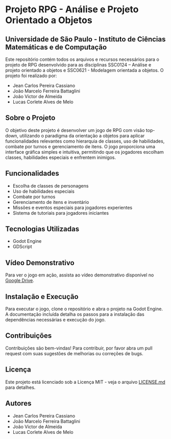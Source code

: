 # Projeto RPG - Análise e Projeto Orientado a Objetos

## Universidade de São Paulo - Instituto de Ciências Matemáticas e de Computação

Este repositório contém todos os arquivos e recursos necessários para o projeto de RPG desenvolvido para as disciplinas SSC0124 – Análise e projeto orientado a objetos e SSC0621 - Modelagem orientada a objetos. O projeto foi realizado por:

- Jean Carlos Pereira Cassiano
- João Marcelo Ferreira Battaglini
- João Victor de Almeida
- Lucas Corlete Alves de Melo

## Sobre o Projeto

O objetivo deste projeto é desenvolver um jogo de RPG com visão top-down, utilizando o paradigma da orientação a objetos para aplicar funcionalidades relevantes como hierarquia de classes, uso de habilidades, combate por turnos e gerenciamento de itens. O jogo proporciona uma interface gráfica simples e intuitiva, permitindo que os jogadores escolham classes, habilidades especiais e enfrentem inimigos.

## Funcionalidades

- Escolha de classes de personagens
- Uso de habilidades especiais
- Combate por turnos
- Gerenciamento de itens e inventário
- Missões e eventos especiais para jogadores experientes
- Sistema de tutoriais para jogadores iniciantes

## Tecnologias Utilizadas

- Godot Engine
- GDScript

## Vídeo Demonstrativo

Para ver o jogo em ação, assista ao vídeo demonstrativo disponível no [Google Drive](https://drive.google.com/file/d/1YZ9AAwAuNxUR-DPZnwtWPlt1uKU-qiLu/view?usp=sharing).

## Instalação e Execução

Para executar o jogo, clone o repositório e abra o projeto na Godot Engine. A documentação incluída detalha os passos para a instalação das dependências necessárias e execução do jogo.

## Contribuições

Contribuições são bem-vindas! Para contribuir, por favor abra um pull request com suas sugestões de melhorias ou correções de bugs.

## Licença

Este projeto está licenciado sob a Licença MIT - veja o arquivo [LICENSE.md](LICENSE.md) para detalhes.

## Autores

- Jean Carlos Pereira Cassiano
- João Marcelo Ferreira Battaglini
- João Victor de Almeida
- Lucas Corlete Alves de Melo
